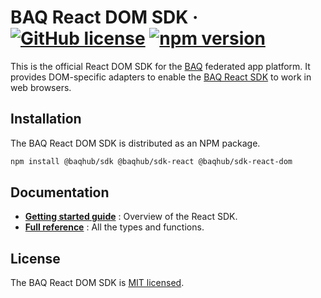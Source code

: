 # BAQ React DOM SDK &middot; [![GitHub license](https://img.shields.io/badge/license-MIT-blue.svg)](https://github.com/baqhub/baq/blob/main/packages/lib-sdk-react-dom/LICENSE) [![npm version](https://img.shields.io/npm/v/@baqhub/sdk-react-dom.svg?color=)](https://www.npmjs.com/package/@baqhub/sdk-react-dom)

This is the official React DOM SDK for the [BAQ](https://baq.dev) federated app platform. It provides DOM-specific adapters to enable the [BAQ React SDK](https://baq.dev/docs/learn/guides/using-the-react-sdk) to work in web browsers.

## Installation

The BAQ React DOM SDK is distributed as an NPM package.

```bash
npm install @baqhub/sdk @baqhub/sdk-react @baqhub/sdk-react-dom
```

## Documentation

- **[Getting started guide](https://baq.dev/docs/learn/guides/using-the-react-sdk)** : Overview of the React SDK.
- **[Full reference](https://baq.dev/docs/reference/react-sdk/types/storageadapter#localstorageadapter)** : All the types and functions.

## License

The BAQ React DOM SDK is [MIT licensed](https://github.com/baqhub/baq/blob/main/packages/lib-sdk-react-dom/LICENSE).
